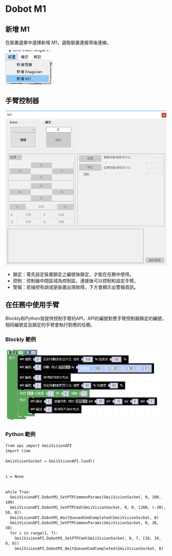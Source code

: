 # Dobot M1

## 新增 M1

在裝置選單中選擇新增 M1，選取裝置連接埠後連線。

![](image/m1_new.png)

##	手臂控制器

![](image/m1_controller.png)

- 鎖定：需先設定裝置鎖定之編號後鎖定，才能在任務中使用。
- 控制：控制器中間區域為控制區，連接後可以控制和設定手臂。
- 警報：若操控有誤或是裝置出現故障，下方會顯示出警報資訊。

## 在任務中使用手臂

Blockly和Python皆提供控制手臂的API，API的編號對應手臂控制器鎖定的編號，相同編號並且鎖定的手臂會執行對應的任務。

### Blockly 範例

![](image/m1_example_blockly.png)

### Python 範例

```
from api import GmiiVisionAPI
import time

GmiiVisionSocket = GmiiVisionAPI.load()


i = None


while True:
  GmiiVisionAPI.DobotM1_SetPTPCommonParams(GmiiVisionSocket, 0, 100, 100)
  GmiiVisionAPI.DobotM1_SetPTPCmd(GmiiVisionSocket, 0, 0, [200, (-30), 50, 0])
  GmiiVisionAPI.DobotM1_WaitQueuedCmdCompleted(GmiiVisionSocket, 0)
  GmiiVisionAPI.DobotM1_SetPTPCommonParams(GmiiVisionSocket, 0, 30, 30)
  for i in range(1, 7):
    GmiiVisionAPI.DobotM1_SetPTPCmd(GmiiVisionSocket, 0, 7, [10, 10,  0, 0])
    GmiiVisionAPI.DobotM1_WaitQueuedCmdCompleted(GmiiVisionSocket, 0)
```

